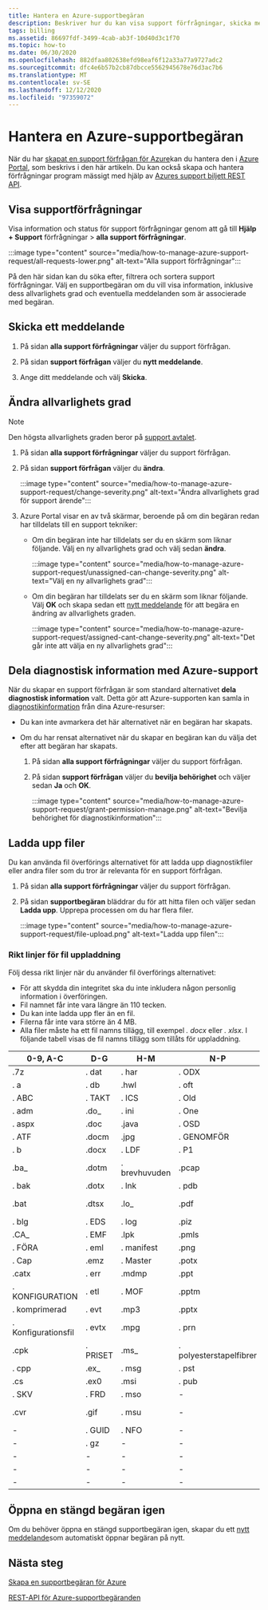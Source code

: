 ```yaml
---
title: Hantera en Azure-supportbegäran
description: Beskriver hur du kan visa support förfrågningar, skicka meddelanden, ändra allvarlighets grad för begäran, dela diagnostikinformation med Azure-support, öppna en stängd supportbegäran igen och ladda upp filer.
tags: billing
ms.assetid: 86697fdf-3499-4cab-ab3f-10d40d3c1f70
ms.topic: how-to
ms.date: 06/30/2020
ms.openlocfilehash: 882dfaa802638efd98eaf6f12a33a77a9727adc2
ms.sourcegitcommit: dfc4e6b57b2cb87dbcce5562945678e76d3ac7b6
ms.translationtype: MT
ms.contentlocale: sv-SE
ms.lasthandoff: 12/12/2020
ms.locfileid: "97359072"
---
```

# <a name="manage-an-azure-support-request"></a>Hantera en Azure-supportbegäran

När du har [skapat en support förfrågan för Azure](how-to-create-azure-support-request.md)kan du hantera den i [Azure Portal](https://portal.azure.com), som beskrivs i den här artikeln. Du kan också skapa och hantera förfrågningar program mässigt med hjälp av [Azures support biljett REST API](/rest/api/support).

## <a name="view-support-requests"></a>Visa supportförfrågningar

Visa information och status för support förfrågningar genom att gå till **Hjälp + Support** förfrågningar  >   **alla support förfrågningar**.

:::image type="content" source="media/how-to-manage-azure-support-request/all-requests-lower.png" alt-text="Alla support förfrågningar":::

På den här sidan kan du söka efter, filtrera och sortera support förfrågningar. Välj en supportbegäran om du vill visa information, inklusive dess allvarlighets grad och eventuella meddelanden som är associerade med begäran.

## <a name="send-a-message"></a>Skicka ett meddelande

1. På sidan **alla support förfrågningar** väljer du support förfrågan.

1. På sidan **support förfrågan** väljer du **nytt meddelande**.

1. Ange ditt meddelande och välj **Skicka**.

## <a name="change-the-severity-level"></a>Ändra allvarlighets grad

> [!NOTE]
> Den högsta allvarlighets graden beror på [support avtalet](https://azure.microsoft.com/support/plans).
>

1. På sidan **alla support förfrågningar** väljer du support förfrågan.

1. På sidan **support förfrågan** väljer du **ändra**.

    :::image type="content" source="media/how-to-manage-azure-support-request/change-severity.png" alt-text="Ändra allvarlighets grad för support ärende":::

1. Azure Portal visar en av två skärmar, beroende på om din begäran redan har tilldelats till en support tekniker:

    - Om din begäran inte har tilldelats ser du en skärm som liknar följande. Välj en ny allvarlighets grad och välj sedan **ändra**.

        :::image type="content" source="media/how-to-manage-azure-support-request/unassigned-can-change-severity.png" alt-text="Välj en ny allvarlighets grad":::

    - Om din begäran har tilldelats ser du en skärm som liknar följande. Välj **OK** och skapa sedan ett [nytt meddelande](#send-a-message) för att begära en ändring av allvarlighets graden.

        :::image type="content" source="media/how-to-manage-azure-support-request/assigned-cant-change-severity.png" alt-text="Det går inte att välja en ny allvarlighets grad":::

## <a name="share-diagnostic-information-with-azure-support"></a>Dela diagnostisk information med Azure-support

När du skapar en support förfrågan är som standard alternativet **dela diagnostisk information** valt. Detta gör att Azure-supporten kan samla in [diagnostikinformation](https://azure.microsoft.com/support/legal/support-diagnostic-information-collection/) från dina Azure-resurser:

* Du kan inte avmarkera det här alternativet när en begäran har skapats.

* Om du har rensat alternativet när du skapar en begäran kan du välja det efter att begäran har skapats.

    1. På sidan **alla support förfrågningar** väljer du support förfrågan.
    
    1. På sidan **support förfrågan** väljer du **bevilja behörighet** och väljer sedan **Ja** och **OK**.
    
        :::image type="content" source="media/how-to-manage-azure-support-request/grant-permission-manage.png" alt-text="Bevilja behörighet för diagnostikinformation":::

## <a name="upload-files"></a>Ladda upp filer

Du kan använda fil överförings alternativet för att ladda upp diagnostikfiler eller andra filer som du tror är relevanta för en support förfrågan.

1. På sidan **alla support förfrågningar** väljer du support förfrågan.

1. På sidan **supportbegäran** bläddrar du för att hitta filen och väljer sedan **Ladda upp**. Upprepa processen om du har flera filer.

    :::image type="content" source="media/how-to-manage-azure-support-request/file-upload.png" alt-text="Ladda upp filen":::

### <a name="file-upload-guidelines"></a>Rikt linjer för fil uppladdning

Följ dessa rikt linjer när du använder fil överförings alternativet:

* För att skydda din integritet ska du inte inkludera någon personlig information i överföringen.
* Fil namnet får inte vara längre än 110 tecken.
* Du kan inte ladda upp fler än en fil.
* Filerna får inte vara större än 4 MB.
* Alla filer måste ha ett fil namns tillägg, till exempel *. docx* eller *. xlsx*. I följande tabell visas de fil namns tillägg som tillåts för uppladdning.

| 0-9, A-C     | D-G   | H-M         | N-P   | R-T      | U-W        | X-Z     |
|-------------|-------|-------------|-------|----------|------------|---------|
| .7z         | . dat  | . har        | . ODX  | . rar     | .tdb       | .xlam   |
| . a          | . db   | .hwl        | . oft  | . RDL     | .tdf       | .xlr    |
| . ABC        | . TAKT  | . ICS        | . Old  | .rdlc    | . text      | .xls    |
| . adm        | .do_  | . ini        | . One  | .re_     | .thmx      | .xlsb   |
| . aspx       | .doc  | .java       | . OSD  | . reg     | .tif       | .xlsm   |
| . ATF        | .docm | .jpg        | . GENOMFÖR  | . ta bort  | . TRC       | .xlsx   |
| . b          | .docx | . LDF        | . P1   | . ren     | . TDD       | .xlt    |
| .ba_        | .dotm | . brevhuvuden | .pcap | . Byt namn  | .tx_       | .xltx   |
| . bak        | .dotx | . lnk        | . pdb  | .rft     | .txt       | .xml    |
| .bat        | .dtsx | .lo_        | .pdf  | . rpt     | .uccapilog | . XMLA   |
| . blg        | . EDS  | . log        | .piz  | . RTE     | .uccplog   | .xps    |
| .CA_        | . EMF  | .lpk        | .pmls | .rtf     | .udcx      | . xsd    |
| . FÖRA        | . eml  | . manifest   | .png  | . kör     | .vb_       | . xsn    |
| . Cap        | .emz  | . Master     | .potx | .saz     | .vbs_      | . xxx    |
| .catx       | . err  | .mdmp       | .ppt  | .sql     | . vcf       | .z_     |
| . KONFIGURATION        | . etl  | . MOF        | .pptm | .sqlplan | . vsd       | .z01    |
| . komprimerad | . evt  | .mp3        | .pptx | .stp     | .wdb       | .z02    |
| . Konfigurationsfil     | . evtx | .mpg        | . prn  | .svclog  | . WKS       | . Zi     |
| .cpk        | . PRISET   | .ms_        | . polyesterstapelfibrer  | -        | .wma       | .zi_    |
| . cpp        | .ex_  | . msg        | . pst  | -        | .wmv       | .zip    |
| .cs         | .ex0  | .msi        | . pub  | -        | . wmz       | .zip_   |
| . SKV        | . FRD  | . mso        | -     | -        | . WPS       | .zipp   |
| .cvr        | .gif  | . msu        | -     | -        | .wpt       | . zippa |
| -           | . GUID | . NFO        | -     | -        | . WSDL      | .zippy  |
| -           | . gz   | -           | -     | -        | . wsp       | .zipx   |
| -           | -     | -           | -     | -        | .wtl       | .zit    |
| -           | -     | -           | -     | -        | -          | .zix    |
| -           | -     | -           | -     | -        | -          | . zzz    |

## <a name="reopen-a-closed-request"></a>Öppna en stängd begäran igen

Om du behöver öppna en stängd supportbegäran igen, skapar du ett [nytt meddelande](#send-a-message)som automatiskt öppnar begäran på nytt.

## <a name="next-steps"></a>Nästa steg

[Skapa en supportbegäran för Azure](how-to-create-azure-support-request.md)

[REST-API för Azure-supportbegäranden](/rest/api/support)
